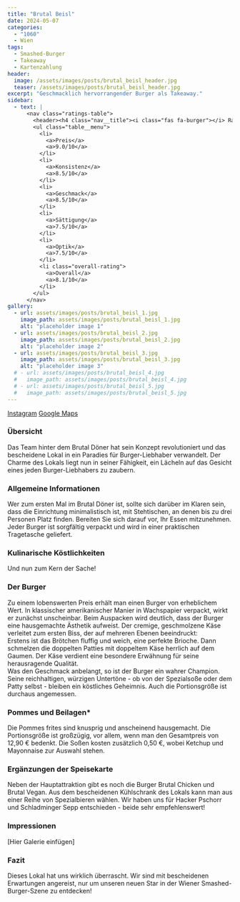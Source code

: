 ```yaml
---
title: "Brutal Beisl"
date: 2024-05-07
categories:
  - "1060"
  - Wien
tags:
  - Smashed-Burger
  - Takeaway
  - Kartenzahlung
header:
  image: /assets/images/posts/brutal_beisl_header.jpg
  teaser: /assets/images/posts/brutal_beisl_header.jpg
excerpt: "Geschmacklich hervorrangender Burger als Takeaway."
sidebar:
  - text: |
      <nav class="ratings-table">
        <header><h4 class="nav__title"><i class="fas fa-burger"></i> Ratings</h4></header>
        <ul class="table__menu">
          <li>
            <a>Preis</a>
            <a>9.0/10</a>
          </li>
          <li>
            <a>Konsistenz</a>
            <a>8.5/10</a>
          </li>
          <li>
            <a>Geschmack</a>
            <a>8.5/10</a>
          </li>
          <li>
            <a>Sättigung</a>
            <a>7.5/10</a>
          </li>
          <li>
            <a>Optik</a>
            <a>7.5/10</a>
          </li>
          <li class="overall-rating">
            <a>Overall</a>
            <a>8.1/10</a>
          </li>
        </ul>
      </nav>
gallery:
  - url: assets/images/posts/brutal_beisl_1.jpg
    image_path: assets/images/posts/brutal_beisl_1.jpg
    alt: "placeholder image 1"
  - url: assets/images/posts/brutal_beisl_2.jpg
    image_path: assets/images/posts/brutal_beisl_2.jpg
    alt: "placeholder image 2"
  - url: assets/images/posts/brutal_beisl_3.jpg
    image_path: assets/images/posts/brutal_beisl_3.jpg
    alt: "placeholder image 3"
  # - url: assets/images/posts/brutal_beisl_4.jpg
  #   image_path: assets/images/posts/brutal_beisl_4.jpg
  # - url: assets/images/posts/brutal_beisl_5.jpg
  #   image_path: assets/images/posts/brutal_beisl_5.jpg
---
```

<a href='https://www.instagram.com/burgerbeislbrutal/'><i class='fab fa-instagram'></i> Instagram</a> <a href='https://www.google.com/maps?q=1060+Wien,+Gumpendorferstraße+33'><i class='fas fa-map-marker-alt'></i> Google Maps</a>

### Übersicht 
Das Team hinter dem Brutal Döner hat sein Konzept revolutioniert und das bescheidene Lokal in ein Paradies für Burger-Liebhaber verwandelt. Der Charme des Lokals liegt nun in seiner Fähigkeit, ein Lächeln auf das Gesicht eines jeden Burger-Liebhabers zu zaubern.

### Allgemeine Informationen
Wer zum ersten Mal im Brutal Döner ist, sollte sich darüber im Klaren sein, dass die Einrichtung minimalistisch ist, mit Stehtischen, an denen bis zu drei Personen Platz finden. Bereiten Sie sich darauf vor, Ihr Essen mitzunehmen. Jeder Burger ist sorgfältig verpackt und wird in einer praktischen Tragetasche geliefert.

### Kulinarische Köstlichkeiten
Und nun zum Kern der Sache!

### Der Burger
Zu einem lobenswerten Preis erhält man einen Burger von erheblichem Wert. In klassischer amerikanischer Manier in Wachspapier verpackt, wirkt er zunächst unscheinbar. Beim Auspacken wird deutlich, dass der Burger eine hausgemachte Ästhetik aufweist. Der cremige, geschmolzene Käse verleitet zum ersten Biss, der auf mehreren Ebenen beeindruckt:  
Erstens ist das Brötchen fluffig und weich, eine perfekte Brioche. Dann schmelzen die doppelten Patties mit doppeltem Käse herrlich auf dem Gaumen. Der Käse verdient eine besondere Erwähnung für seine herausragende Qualität.  
Was den Geschmack anbelangt, so ist der Burger ein wahrer Champion. Seine reichhaltigen, würzigen Untertöne - ob von der Spezialsoße oder dem Patty selbst - bleiben ein köstliches Geheimnis. Auch die Portionsgröße ist durchaus angemessen.

### Pommes und Beilagen* 
Die Pommes frites sind knusprig und anscheinend hausgemacht. Die Portionsgröße ist großzügig, vor allem, wenn man den Gesamtpreis von 12,90 € bedenkt. Die Soßen kosten zusätzlich 0,50 €, wobei Ketchup und Mayonnaise zur Auswahl stehen.

### Ergänzungen der Speisekarte 
Neben der Hauptattraktion gibt es noch die Burger Brutal Chicken und Brutal Vegan. Aus dem bescheidenen Kühlschrank des Lokals kann man aus einer Reihe von Spezialbieren wählen. Wir haben uns für Hacker Pschorr und Schladminger Sepp entschieden - beide sehr empfehlenswert!

### Impressionen
[Hier Galerie einfügen]

### Fazit 
Dieses Lokal hat uns wirklich überrascht. Wir sind mit bescheidenen Erwartungen angereist, nur um unseren neuen Star in der Wiener Smashed-Burger-Szene zu entdecken!
